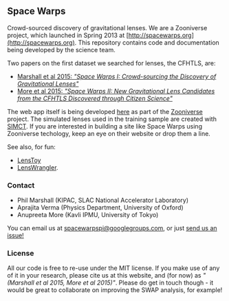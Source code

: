 Space Warps
-----------

Crowd-sourced discovery of gravitational lenses. We are a Zooniverse project,
which launched in Spring 2013 at [http://spacewarps.org](http://spacewarps.org). This repository contains code and documentation
being developed by the science team.

Two papers on the first dataset we searched for lenses, the CFHTLS, are:

* [Marshall et al 2015: *"Space Warps I: Crowd-sourcing the Discovery of Gravitational Lenses"*](https://github.com/drphilmarshall/SpaceWarps/raw/master/doc/sw-system.pdf)
* [More et al 2015: *"Space Warps II: New Gravitational Lens Candidates from the CFHTLS Discovered through Citizen Science"*](https://github.com/drphilmarshall/SpaceWarps/raw/master/doc/sw-cfhtls.pdf)

The web app itself is being developed [here](https://github.com/zooniverse/Lens-Zoo) as part of the [Zooniverse](http://zooniverse.org) project. The simulated lenses used in the training sample are created with [SIMCT](https://github.com/anupreeta27/SIMCT). If you are interested in building a site like Space Warps using Zooniverse techology, keep an eye on their website or drop them a line.

See also, for fun:
* [LensToy](http://github.com/slowe/LensToy/)
* [LensWrangler](http://github.com/drphilmarshall/LensWrangler/).


### Contact

* Phil Marshall (KIPAC, SLAC National Accelerator Laboratory)
* Aprajita Verma (Physics Department, University of Oxford)
* Anupreeta More (Kavli IPMU, University of Tokyo)

You can email us at [spacewarpspi@googlegroups.com](mailto:spacewarpspi@googlegroups.com), or just [send us an issue!](https://github.com/drphilmarshall/SpaceWarps/issues)

### License

All our code is free to re-use under the MIT license. If you make use of any of it in your research, please cite us at this website, and (for now) as *"(Marshall et al 2015, More et al 2015)"*. Please do get in touch though - it would be great to collaborate on improving the SWAP analysis, for example!
